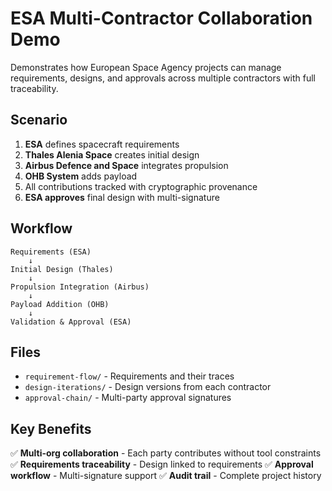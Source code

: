 # ESA Multi-Contractor Collaboration Demo

Demonstrates how European Space Agency projects can manage requirements, designs, and approvals across multiple contractors with full traceability.

## Scenario

1. **ESA** defines spacecraft requirements
2. **Thales Alenia Space** creates initial design
3. **Airbus Defence and Space** integrates propulsion
4. **OHB System** adds payload
5. All contributions tracked with cryptographic provenance
6. **ESA approves** final design with multi-signature

## Workflow

```
Requirements (ESA)
    ↓
Initial Design (Thales)
    ↓
Propulsion Integration (Airbus)
    ↓
Payload Addition (OHB)
    ↓
Validation & Approval (ESA)
```

## Files

- `requirement-flow/` - Requirements and their traces
- `design-iterations/` - Design versions from each contractor
- `approval-chain/` - Multi-party approval signatures

## Key Benefits

✅ **Multi-org collaboration** - Each party contributes without tool constraints
✅ **Requirements traceability** - Design linked to requirements
✅ **Approval workflow** - Multi-signature support
✅ **Audit trail** - Complete project history
